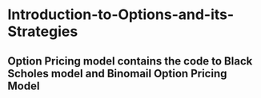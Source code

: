 # Introduction-to-Options-and-its-Strategies

## Option Pricing model contains the code to Black Scholes model and Binomail Option Pricing Model
